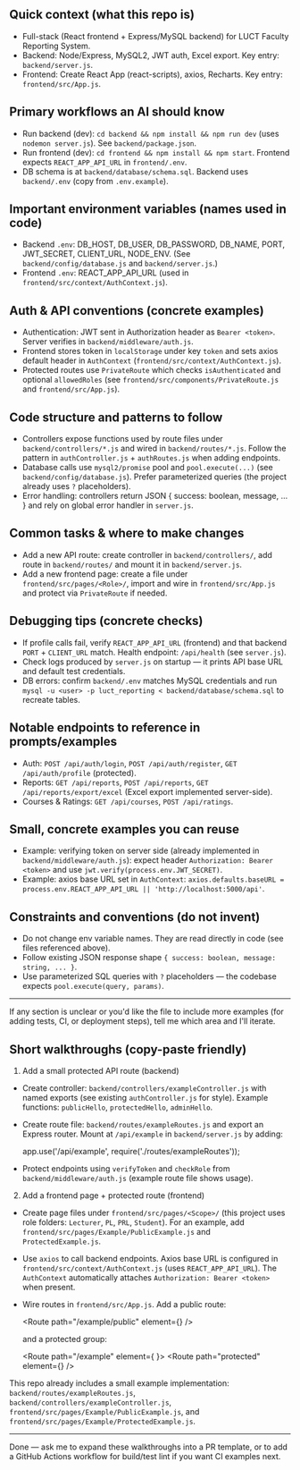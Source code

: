 ## Quick context (what this repo is)

- Full-stack (React frontend + Express/MySQL backend) for LUCT Faculty Reporting System.
- Backend: Node/Express, MySQL2, JWT auth, Excel export. Key entry: `backend/server.js`.
- Frontend: Create React App (react-scripts), axios, Recharts. Key entry: `frontend/src/App.js`.

## Primary workflows an AI should know

- Run backend (dev): `cd backend && npm install && npm run dev` (uses `nodemon server.js`). See `backend/package.json`.
- Run frontend (dev): `cd frontend && npm install && npm start`. Frontend expects `REACT_APP_API_URL` in `frontend/.env`.
- DB schema is at `backend/database/schema.sql`. Backend uses `backend/.env` (copy from `.env.example`).

## Important environment variables (names used in code)

- Backend `.env`: DB_HOST, DB_USER, DB_PASSWORD, DB_NAME, PORT, JWT_SECRET, CLIENT_URL, NODE_ENV. (See `backend/config/database.js` and `backend/server.js`.)
- Frontend `.env`: REACT_APP_API_URL (used in `frontend/src/context/AuthContext.js`).

## Auth & API conventions (concrete examples)

- Authentication: JWT sent in Authorization header as `Bearer <token>`. Server verifies in `backend/middleware/auth.js`.
- Frontend stores token in `localStorage` under key `token` and sets axios default header in `AuthContext` (`frontend/src/context/AuthContext.js`).
- Protected routes use `PrivateRoute` which checks `isAuthenticated` and optional `allowedRoles` (see `frontend/src/components/PrivateRoute.js` and `frontend/src/App.js`).

## Code structure and patterns to follow

- Controllers expose functions used by route files under `backend/controllers/*.js` and wired in `backend/routes/*.js`. Follow the pattern in `authController.js` + `authRoutes.js` when adding endpoints.
- Database calls use `mysql2/promise` pool and `pool.execute(...)` (see `backend/config/database.js`). Prefer parameterized queries (the project already uses `?` placeholders).
- Error handling: controllers return JSON { success: boolean, message, ... } and rely on global error handler in `server.js`.

## Common tasks & where to make changes

- Add a new API route: create controller in `backend/controllers/`, add route in `backend/routes/` and mount it in `backend/server.js`.
- Add a new frontend page: create a file under `frontend/src/pages/<Role>/`, import and wire in `frontend/src/App.js` and protect via `PrivateRoute` if needed.

## Debugging tips (concrete checks)

- If profile calls fail, verify `REACT_APP_API_URL` (frontend) and that backend `PORT` + `CLIENT_URL` match. Health endpoint: `/api/health` (see `server.js`).
- Check logs produced by `server.js` on startup — it prints API base URL and default test credentials.
- DB errors: confirm `backend/.env` matches MySQL credentials and run `mysql -u <user> -p luct_reporting < backend/database/schema.sql` to recreate tables.

## Notable endpoints to reference in prompts/examples

- Auth: `POST /api/auth/login`, `POST /api/auth/register`, `GET /api/auth/profile` (protected).
- Reports: `GET /api/reports`, `POST /api/reports`, `GET /api/reports/export/excel` (Excel export implemented server-side).
- Courses & Ratings: `GET /api/courses`, `POST /api/ratings`.

## Small, concrete examples you can reuse

- Example: verifying token on server side (already implemented in `backend/middleware/auth.js`): expect header `Authorization: Bearer <token>` and use `jwt.verify(process.env.JWT_SECRET)`.
- Example: axios base URL set in `AuthContext`: `axios.defaults.baseURL = process.env.REACT_APP_API_URL || 'http://localhost:5000/api'`.

## Constraints and conventions (do not invent)

- Do not change env variable names. They are read directly in code (see files referenced above).
- Follow existing JSON response shape `{ success: boolean, message: string, ... }`.
- Use parameterized SQL queries with `?` placeholders — the codebase expects `pool.execute(query, params)`.

---
If any section is unclear or you'd like the file to include more examples (for adding tests, CI, or deployment steps), tell me which area and I'll iterate. 

## Short walkthroughs (copy-paste friendly)

1) Add a small protected API route (backend)

- Create controller: `backend/controllers/exampleController.js` with named exports (see existing `authController.js` for style). Example functions: `publicHello`, `protectedHello`, `adminHello`.
- Create route file: `backend/routes/exampleRoutes.js` and export an Express router. Mount at `/api/example` in `backend/server.js` by adding:

	app.use('/api/example', require('./routes/exampleRoutes'));

- Protect endpoints using `verifyToken` and `checkRole` from `backend/middleware/auth.js` (example route file shows usage).

2) Add a frontend page + protected route (frontend)

- Create page files under `frontend/src/pages/<Scope>/` (this project uses role folders: `Lecturer`, `PL`, `PRL`, `Student`). For an example, add `frontend/src/pages/Example/PublicExample.js` and `ProtectedExample.js`.
- Use `axios` to call backend endpoints. Axios base URL is configured in `frontend/src/context/AuthContext.js` (uses `REACT_APP_API_URL`). The `AuthContext` automatically attaches `Authorization: Bearer <token>` when present.
- Wire routes in `frontend/src/App.js`. Add a public route:

	<Route path="/example/public" element={<PublicExample />} />

	and a protected group:

	<Route path="/example" element={<PrivateRoute /> }>
		<Route path="protected" element={<ProtectedExample />} />
	</Route>

This repo already includes a small example implementation: `backend/routes/exampleRoutes.js`, `backend/controllers/exampleController.js`, `frontend/src/pages/Example/PublicExample.js`, and `frontend/src/pages/Example/ProtectedExample.js`.

---
Done — ask me to expand these walkthroughs into a PR template, or to add a GitHub Actions workflow for build/test lint if you want CI examples next.
